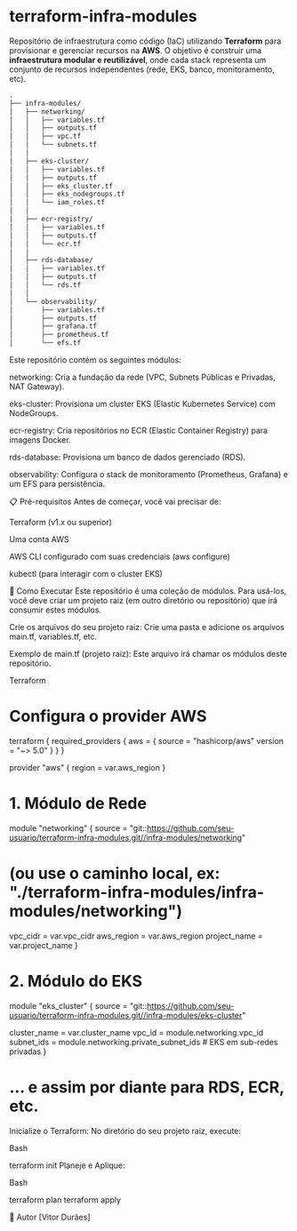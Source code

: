 # terraform-infra-modules

Repositório de infraestrutura como código (IaC) utilizando **Terraform** para provisionar e gerenciar recursos na **AWS**. O objetivo é construir uma **infraestrutura modular e reutilizável**, onde cada stack representa um conjunto de recursos independentes (rede, EKS, banco, monitoramento, etc).

```bash
.
├── infra-modules/
│   ├── networking/
│   │   ├── variables.tf
│   │   ├── outputs.tf
│   │   ├── vpc.tf
│   │   └── subnets.tf
│   │
│   ├── eks-cluster/
│   │   ├── variables.tf
│   │   ├── outputs.tf
│   │   ├── eks_cluster.tf
│   │   ├── eks_nodegroups.tf
│   │   └── iam_roles.tf
│   │
│   ├── ecr-registry/
│   │   ├── variables.tf
│   │   ├── outputs.tf
│   │   └── ecr.tf
│   │
│   ├── rds-database/
│   │   ├── variables.tf
│   │   ├── outputs.tf
│   │   └── rds.tf
│   │
│   └── observability/
│       ├── variables.tf
│       ├── outputs.tf
│       ├── grafana.tf
│       ├── prometheus.tf
│       └── efs.tf
```

Este repositório contém os seguintes módulos:

networking: Cria a fundação da rede (VPC, Subnets Públicas e Privadas, NAT Gateway).

eks-cluster: Provisiona um cluster EKS (Elastic Kubernetes Service) com NodeGroups.

ecr-registry: Cria repositórios no ECR (Elastic Container Registry) para imagens Docker.

rds-database: Provisiona um banco de dados gerenciado (RDS).

observability: Configura o stack de monitoramento (Prometheus, Grafana) e um EFS para persistência.

📋 Pré-requisitos
Antes de começar, você vai precisar de:

Terraform (v1.x ou superior)

Uma conta AWS

AWS CLI configurado com suas credenciais (aws configure)

kubectl (para interagir com o cluster EKS)

🚀 Como Executar
Este repositório é uma coleção de módulos. Para usá-los, você deve criar um projeto raiz (em outro diretório ou repositório) que irá consumir estes módulos.

Crie os arquivos do seu projeto raiz: Crie uma pasta e adicione os arquivos main.tf, variables.tf, etc.

Exemplo de main.tf (projeto raiz): Este arquivo irá chamar os módulos deste repositório.

Terraform

# Configura o provider AWS

terraform {
required_providers {
aws = {
source = "hashicorp/aws"
version = "~> 5.0"
}
}
}

provider "aws" {
region = var.aws_region
}

# 1. Módulo de Rede

module "networking" {
source = "git::https://github.com/seu-usuario/terraform-infra-modules.git//infra-modules/networking"

# (ou use o caminho local, ex: "./terraform-infra-modules/infra-modules/networking")

vpc_cidr = var.vpc_cidr
aws_region = var.aws_region
project_name = var.project_name
}

# 2. Módulo do EKS

module "eks_cluster" {
source = "git::https://github.com/seu-usuario/terraform-infra-modules.git//infra-modules/eks-cluster"

cluster_name = var.cluster_name
vpc_id = module.networking.vpc_id
subnet_ids = module.networking.private_subnet_ids # EKS em sub-redes privadas
}

# ... e assim por diante para RDS, ECR, etc.

Inicialize o Terraform: No diretório do seu projeto raiz, execute:

Bash

terraform init
Planeje e Aplique:

Bash

terraform plan
terraform apply

👤 Autor
[Vitor Durães]
